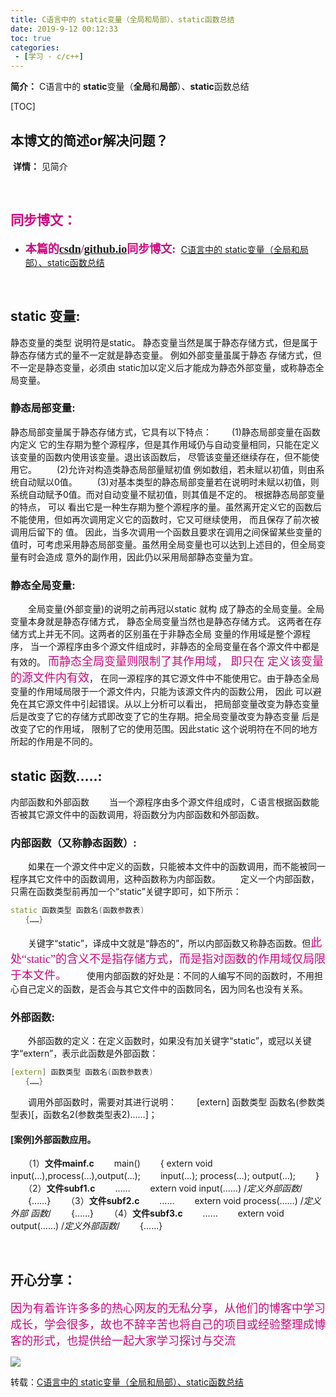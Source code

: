 ```yaml
---
title: C语言中的 static变量（全局和局部）、static函数总结
date: 2019-9-12 00:12:33
toc: true
categories: 
 - [学习 - c/c++]
---
```




**简介：**  C语言中的 **static**变量（**全局**和**局部**）、**static**函数总结

<!-- more -->

[TOC]

## 本博文的简述or解决问题？

​		**详情：**  见简介

<br>

## <font color=#D0087E  face="幼圆">同步博文：</font>

- <font color=#D0087E  size=4 face="幼圆">**本篇的[csdn](https://blog.csdn.net/qq_33154343)/[github.io](https://touwoyimuli.github.io/)同步博文:** </font> [C语言中的 static变量（全局和局部）、static函数总结](https://blog.csdn.net/qq_33154343/article/details/100753789) 

<br>

## static 变量:

静态变量的类型 说明符是static。 静态变量当然是属于静态存储方式，但是属于静态存储方式的量不一定就是静态变量。 例如外部变量虽属于静态 存储方式，但不一定是静态变量，必须由 static加以定义后才能成为静态外部变量，或称静态全局变量。

### 静态局部变量:

静态局部变量属于静态存储方式，它具有以下特点：
　　(1)静态局部变量在函数内定义 它的生存期为整个源程序，但是其作用域仍与自动变量相同，只能在定义该变量的函数内使用该变量。退出该函数后， 尽管该变量还继续存在，但不能使用它。
　　(2)允许对构造类静态局部量赋初值 例如数组，若未赋以初值，则由系统自动赋以0值。
　　(3)对基本类型的静态局部变量若在说明时未赋以初值，则系统自动赋予0值。而对自动变量不赋初值，则其值是不定的。 根据静态局部变量的特点， 可以 看出它是一种生存期为整个源程序的量。虽然离开定义它的函数后不能使用，但如再次调用定义它的函数时，它又可继续使用， 而且保存了前次被调用后留下的 值。 因此，当多次调用一个函数且要求在调用之间保留某些变量的值时，可考虑采用静态局部变量。虽然用全局变量也可以达到上述目的，但全局变量有时会造成 意外的副作用，因此仍以采用局部静态变量为宜。

### 静态全局变量:

　　全局变量(外部变量)的说明之前再冠以static 就构 成了静态的全局变量。全局变量本身就是静态存储方式， 静态全局变量当然也是静态存储方式。 这两者在存储方式上并无不同。这两者的区别虽在于非静态全局 变量的作用域是整个源程序， 当一个源程序由多个源文件组成时，非静态的全局变量在各个源文件中都是有效的。 <font color=#D0087E size=4 face="幼圆">而静态全局变量则限制了其作用域， 即只在 定义该变量的源文件内有效</font>， 在同一源程序的其它源文件中不能使用它。由于静态全局变量的作用域局限于一个源文件内，只能为该源文件内的函数公用， 因此 可以避免在其它源文件中引起错误。从以上分析可以看出， 把局部变量改变为静态变量后是改变了它的存储方式即改变了它的生存期。把全局变量改变为静态变量 后是改变了它的作用域， 限制了它的使用范围。因此static 这个说明符在不同的地方所起的作用是不同的。

## static 函数…..:

内部函数和外部函数
　　当一个源程序由多个源文件组成时，Ｃ语言根据函数能否被其它源文件中的函数调用，将函数分为内部函数和外部函数。

### 内部函数（又称静态函数）:

　　如果在一个源文件中定义的函数，只能被本文件中的函数调用，而不能被同一程序其它文件中的函数调用，这种函数称为内部函数。
　　定义一个内部函数，只需在函数类型前再加一个“static”关键字即可，如下所示：

```cpp
static 函数类型 函数名(函数参数表)
　　{……}
```

　　关键字“static”，译成中文就是“静态的”，所以内部函数又称静态函数。但<font color=#D0087E size=4 face="幼圆">此处“static”的含义不是指存储方式，而是指对函数的作用域仅局限于本文件。</font>
　　使用内部函数的好处是：不同的人编写不同的函数时，不用担心自己定义的函数，是否会与其它文件中的函数同名，因为同名也没有关系。

### 外部函数:

　　外部函数的定义：在定义函数时，如果没有加关键字“static”，或冠以关键字“extern”，表示此函数是外部函数：

```cpp
[extern] 函数类型 函数名(函数参数表)
　　{……}
```

　　调用外部函数时，需要对其进行说明：
　　[extern] 函数类型 函数名(参数类型表)[，函数名2(参数类型表2)……]；

#### [案例]外部函数应用。

　　（1）**文件mainf.c**
　　main()
　　{ extern void input(…),process(…),output(…);
　　input(…); process(…); output(…);
　　}
　　（2）**文件subf1.c**
　　……
　　extern void input(……) /*定义外部函数*/
　　{……}
　　（3）**文件subf2.c**
　　……
　　extern void process(……) /*定义外部 函数*/
　　{……}
　　（4）**文件subf3.c**
　　……
　　extern void output(……) /*定义外部函数*/
　　{……} 

<br>

## 开心分享：

<font color=#D0087E size=4 face="幼圆">因为有着许许多多的热心网友的无私分享，从他们的博客中学习成长，学会很多，故也不辞辛苦也将自己的项目或经验整理成博客的形式，也提供给一起大家学习探讨与交流 </font>

<img src="https://raw.githubusercontent.com/touwoyimuli/FigureBed/master/img/20190829225308.jpg"/>



转载：[C语言中的 static变量（全局和局部）、static函数总结](https://blog.csdn.net/LK274857347/article/details/61616416) 

